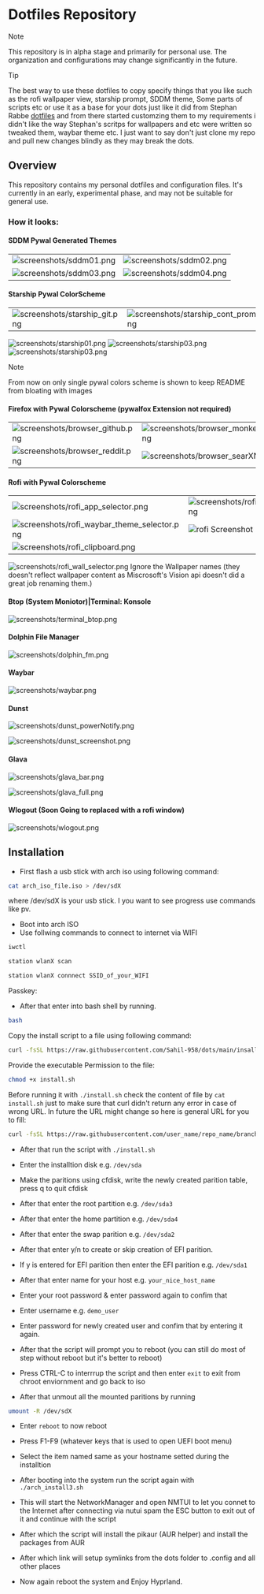 # Dotfiles Repository

> [!NOTE]  
> This repository is in alpha stage and primarily for personal use. The organization and configurations may change significantly in the future.

> [!Tip]
> The best way to use these dotfiles to copy specify things that you like such as the rofi wallpaper view, starship prompt, SDDM theme, Some parts of scripts etc or use it as a base for your dots just like it did from Stephan Rabbe [dotfiles](https://gitlab.com/stephan-raabe/dotfiles) and from there started customzing them to my requirements i didn't like the way Stephan's scritps for wallpapers and etc were written so tweaked them, waybar theme etc. I just want to say don't just clone my repo and pull new changes blindly as they may break the dots.

## Overview

This repository contains my personal dotfiles and configuration files. It's currently in an early, experimental phase, and may not be suitable for general use.

### How it looks:

#### SDDM Pywal Generated Themes
|||
|---|---|
|![screenshots/sddm01.png](screenshots/sddm01.png)|![screenshots/sddm02.png](screenshots/sddm02.png)|
|![screenshots/sddm03.png](screenshots/sddm03.png)|![screenshots/sddm04.png](screenshots/sddm04.png)|

#### Starship Pywal ColorScheme
|||
|-|-|
|![screenshots/starship_git.png](screenshots/starship_git.png)|![screenshots/starship_cont_prompt.png](screenshots/starship_cont_prompt.png)|

![screenshots/starship01.png](screenshots/starship01.png)
![screenshots/starship03.png](screenshots/starship02.png)
![screenshots/starship03.png](screenshots/starship03.png)

> [!NOTE]  
>From now on only single pywal colors scheme is shown to keep README from bloating with images

#### Firefox with Pywal Colorscheme (pywalfox Extension not required)
|||
|---|---|
|![screenshots/browser_github.png](screenshots/browser_github.png)|![screenshots/browser_monkeytype.png](screenshots/browser_monkeytype.png)|
|![screenshots/browser_reddit.png](screenshots/browser_reddit.png)|![screenshots/browser_searXNG.png](screenshots/browser_searXNG.png)|

#### Rofi with Pywal Colorscheme
|||
|---|---|
![screenshots/rofi_app_selector.png](screenshots/rofi_app_selector.png)|![screenshots/rofi_command_runner.png](screenshots/rofi_command_runner.png)|
|![screenshots/rofi_waybar_theme_selector.png](screenshots/rofi_waybar_theme_selector.png)| ![rofi Screenshot](screenshots/rofi_screenshot.png)|
|![screenshots/rofi_clipboard.png](screenshots/rofi_clipboard.png)||

![screenshots/rofi_wall_selector.png](screenshots/rofi_wall_selector.png)
Ignore the Wallpaper names (they doesn't reflect wallpaper content as Miscrosoft's Vision api doesn't did a great job renaming them.)



#### Btop (System Moniotor)|Terminal: Konsole
![screenshots/terminal_btop.png](screenshots/terminal_btop.png)

#### Dolphin File Manager
![screenshots/dolphin_fm.png](screenshots/dolphin_fm.png)

#### Waybar
![screenshots/waybar.png](screenshots/waybar.png)


#### Dunst
![screenshots/dunst_powerNotify.png](screenshots/dunst_powerNotify.png)

![screenshots/dunst_screenshot.png](screenshots/dunst_screenshot.png)

#### Glava
![screenshots/glava_bar.png](screenshots/glava_bar.png)

![screenshots/glava_full.png](screenshots/glava_full.png)

#### Wlogout (Soon Going to replaced with a rofi window)
![screenshots/wlogout.png](screenshots/wlogout.png)





## Installation

- First flash a usb stick with arch iso using following command:

```bash
cat arch_iso_file.iso > /dev/sdX 
```
where /dev/sdX is your usb stick. I you want to see progress use commands like pv.

- Boot into arch ISO
- Use follwing commands to connect to internet via WIFI

```zsh
iwctl
```

```zsh
station wlanX scan
```

```zsh
station wlanX connnect SSID_of_your_WIFI
```
Passkey: <ENTER YOUR PASSKEY>

- After that enter into bash shell by running.

```zsh
bash
```
Copy the install script to a file using following command:

```bash
curl -fsSL https://raw.githubusercontent.com/Sahil-958/dots/main/insall.sh > install.sh
```

Provide the executable Permission to the file:
```bash
chmod +x install.sh
```

Before running it with ``./install.sh`` check the content of file by ``cat install.sh`` just to make sure that curl didn't return any error in case of wrong URL.
In future the URL might change so  here is general URL for you to fill: 
```bash
curl -fsSL https://raw.githubusercontent.com/user_name/repo_name/branch_name/filename.txt > install.sh
```

- After that run the script with ``./install.sh``

- Enter the installtion disk e.g. ``/dev/sda``

- Make the paritions using cfdisk, write the newly created parition table, press q to quit cfdisk

- After that enter the root partition e.g. ``/dev/sda3``

- After that enter the home partition e.g. ``/dev/sda4``

- After that enter the swap parition e.g. ``/dev/sda2``

- After that enter y/n to create or skip creation of EFI parition. 

- If y is entered for EFI parition then enter the EFI parition e.g. ``/dev/sda1``

- After that enter name for your host e.g. ``your_nice_host_name``

- Enter your root password & enter password again to confim that

- Enter username e.g. ``demo_user``

- Enter password for newly created user and confim that by entering it again.

- After that the script will prompt you to reboot (you can still do most of step without reboot but it's better to reboot)

- Press CTRL-C to interrrup the script and then enter ``exit`` to exit from chroot enviornment and go back to iso 
- After that unmout all the mounted paritions by running

```bash
umount -R /dev/sdX 
```
- Enter ``reboot`` to now reboot

- Press F1-F9 (whatever keys that is used to open UEFI boot menu) 

- Select the item named same as your hostname setted during the installtion

- After booting into the system run the script again with ``./arch_install3.sh``

- This will start the NetworkManager and open NMTUI to let you connet to the Internet after connecting via nutui
spam the ESC button to exit out of it and continue with the script

- After which the script will install the pikaur (AUR helper) and install the packages from AUR

- After which link will setup symlinks from the dots folder to .config and all other places

- Now again reboot the system and Enjoy Hyprland.

